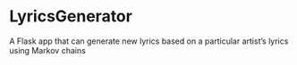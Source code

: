 # LyricsGenerator
A Flask app that can generate new lyrics based on a particular artist’s lyrics using Markov chains
